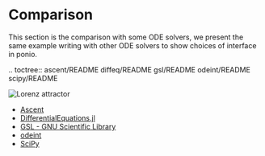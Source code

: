 # Comparison

This section is the comparison with some ODE solvers, we present the same example writing with other ODE solvers to show choices of interface in ponio.

.. toctree::
    ascent/README
    diffeq/README
    gsl/README
    odeint/README
    scipy/README

![Lorenz attractor](lorenz.png)

* [Ascent](ascent/README.md)
* [DifferentialEquations.jl](diffeq/README.md)
* [GSL - GNU Scientific Library](gsl/README.md)
* [odeint](odeint/README.md)
* [SciPy](scipy/README.md)

